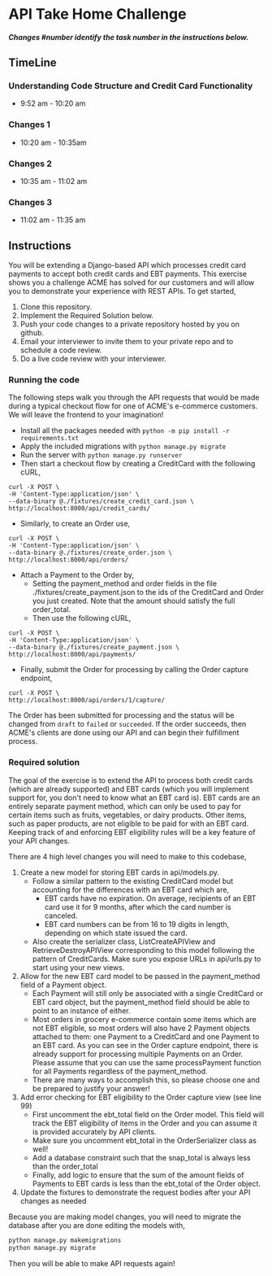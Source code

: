 # API Take Home Challenge

##### Changes #number identify the task number in the instructions below.

## TimeLine
### Understanding Code Structure and Credit Card Functionality
* 9:52 am - 10:20 am

### Changes 1
* 10:20 am - 10:35am

### Changes 2
* 10:35 am - 11:02 am

### Changes 3
* 11:02 am - 11:35 am

## Instructions

You will be extending a Django-based API which processes credit card payments to accept both credit cards and EBT payments. This exercise shows you a challenge ACME has solved for our customers and will allow you to demonstrate your experience with REST APIs. To get started,

1. Clone this repository.
1. Implement the Required Solution below.
1. Push your code changes to a private repository hosted by you on github. 
1. Email your interviewer to invite them to your private repo and to schedule a code review.
1. Do a live code review with your interviewer. 


### Running the code

The following steps walk you through the API requests that would be made during a typical checkout flow for one of ACME's e-commerce customers. We will leave the frontend to your imagination!


- Install all the packages needed with `python -m pip install -r requirements.txt`
- Apply the included migrations with `python manage.py migrate`
- Run the server with `python manage.py runserver`
- Then start a checkout flow by creating a CreditCard with the following cURL,

```
curl -X POST \
-H 'Content-Type:application/json' \
--data-binary @./fixtures/create_credit_card.json \
http://localhost:8000/api/credit_cards/
```

- Similarly, to create an Order use, 

```
curl -X POST \
-H 'Content-Type:application/json' \
--data-binary @./fixtures/create_order.json \
http://localhost:8000/api/orders/
```

- Attach a Payment to the Order by,
  - Setting the payment_method and order fields in the file ./fixtures/create_payment.json to the ids of the CreditCard and Order you just created. Note that the amount should satisfy the full order_total.
  - Then use the following cURL,

```
curl -X POST \
-H 'Content-Type:application/json' \
--data-binary @./fixtures/create_payment.json \
http://localhost:8000/api/payments/
```

- Finally, submit the Order for processing by calling the Order capture endpoint,

```
curl -X POST \
http://localhost:8000/api/orders/1/capture/
```

The Order has been submitted for processing and the status will be changed from `draft` to `failed` or `succeeded`. If the order succeeds, then ACME's clients are done using our API and can begin their fulfillment process.

### Required solution

The goal of the exercise is to extend the API to process both credit cards (which are already supported) and EBT cards (which you will implement support for, you don't need to know what an EBT card is). EBT cards are an entirely separate payment method, which can only be used to pay for certain items such as fruits, vegetables, or dairy products. Other items, such as paper products, are not eligible to be paid for with an EBT card. Keeping track of and enforcing EBT eligibility rules will be a key feature of your API changes.

There are 4 high level changes you will need to make to this codebase,

1. Create a new model for storing EBT cards in api/models.py.
    - Follow a similar pattern to the existing CreditCard model but accounting for the differences with an EBT card which are,
        - EBT cards have no expiration. On average, recipients of an EBT card use it for 9 months, after which the card number is canceled.
        - EBT card numbers can be from 16 to 19 digits in length, depending on which state issued the card.
    - Also create the serializer class, ListCreateAPIView and RetrieveDestroyAPIView corresponding to this model following the pattern of CreditCards. Make sure you expose URLs in api/urls.py to start using your new views.
2. Allow for the new EBT card model to be passed in the payment_method field of a Payment object.
    - Each Payment will still only be associated with a single CreditCard or EBT card object, but the payment_method field should be able to point to an instance of either.
    - Most orders in grocery e-commerce contain some items which are not EBT eligible, so most orders will also have 2 Payment objects attached to them: one Payment to a CreditCard and one Payment to an EBT card. As you can see in the Order capture endpoint, there is already support for processing multiple Payments on an Order. Please assume that you can use the same processPayment function for all Payments regardless of the payment_method. 
    - There are many ways to accomplish this, so please choose one and be prepared to justify your answer!
3. Add error checking for EBT eligibility to the Order capture view (see line 99)
    - First uncomment the ebt_total field on the Order model. This field will track the EBT eligibility of items in the Order and you can assume it is provided accurately by API clients. 
    - Make sure you uncomment ebt_total in the OrderSerializer class as well!
    - Add a database constraint such that the snap_total is always less than the order_total
    - Finally, add logic to ensure that the sum of the amount fields of Payments to EBT cards is less than the ebt_total of the Order object.
4. Update the fixtures to demonstrate the request bodies after your API changes as needed

Because you are making model changes, you will need to migrate the database after you are done editing the models with,

```sh
python manage.py makemigrations
python manage.py migrate
```

Then you will be able to make API requests again!
